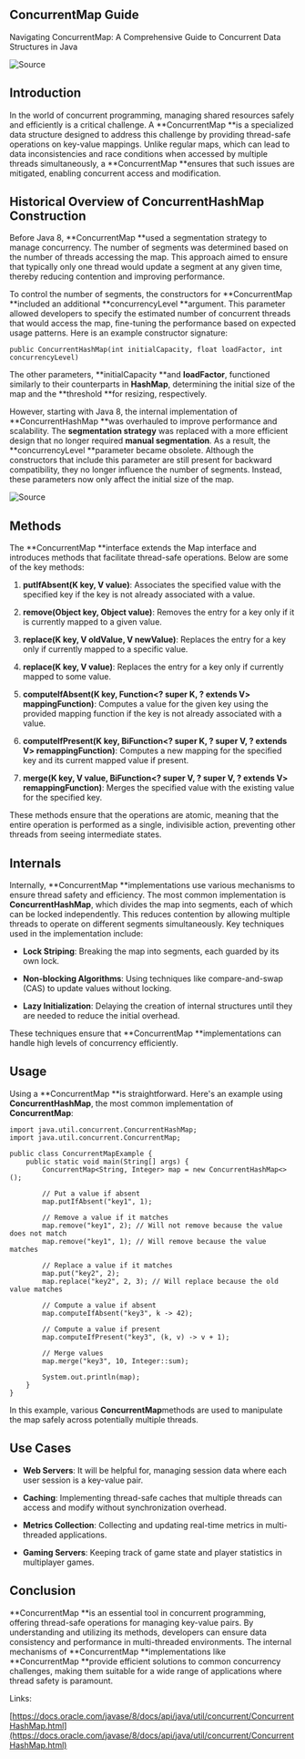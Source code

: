 
## ConcurrentMap Guide

Navigating ConcurrentMap: A Comprehensive Guide to Concurrent Data Structures in Java

![[Source](https://media.geeksforgeeks.org/wp-content/uploads/20200916182759/ConcurrentMapinJava.png)](https://cdn-images-1.medium.com/max/2000/0*8RArEzlUNBWkFHD5.png)

## Introduction

In the world of concurrent programming, managing shared resources safely and efficiently is a critical challenge. A **ConcurrentMap **is a specialized data structure designed to address this challenge by providing thread-safe operations on key-value mappings. Unlike regular maps, which can lead to data inconsistencies and race conditions when accessed by multiple threads simultaneously, a **ConcurrentMap **ensures that such issues are mitigated, enabling concurrent access and modification.

## Historical Overview of ConcurrentHashMap Construction

Before Java 8, **ConcurrentMap **used a segmentation strategy to manage concurrency. The number of segments was determined based on the number of threads accessing the map. This approach aimed to ensure that typically only one thread would update a segment at any given time, thereby reducing contention and improving performance.

To control the number of segments, the constructors for **ConcurrentMap **included an additional **concurrencyLevel **argument. This parameter allowed developers to specify the estimated number of concurrent threads that would access the map, fine-tuning the performance based on expected usage patterns. Here is an example constructor signature:

    public ConcurrentHashMap(int initialCapacity, float loadFactor, int concurrencyLevel)

The other parameters, **initialCapacity **and **loadFactor**, functioned similarly to their counterparts in **HashMap**, determining the initial size of the map and the **threshold **for resizing, respectively.

However, starting with Java 8, the internal implementation of **ConcurrentHashMap **was overhauled to improve performance and scalability. The **segmentation strategy** was replaced with a more efficient design that no longer required **manual segmentation**. As a result, the **concurrencyLevel **parameter became obsolete. Although the constructors that include this parameter are still present for backward compatibility, they no longer influence the number of segments. Instead, these parameters now only affect the initial size of the map.

![[Source](https://lh5.googleusercontent.com/RHzhZ1BT26RvvSgS9Dqx_N1-tPEqhEDwfTpQnvh1RistQvOYUK5RohHpsx0VBDKV3oPsyS4tdPulhbNF-lwrYzQDp4PXVjeTKuXjYhFPoJdK3sWcrrz-nfniscv3WRTv2bvlDZ4=w1200-h630-p-k-no-nu)](https://cdn-images-1.medium.com/max/2000/0*22FXqhzIUeDKPa0h)

## Methods

The **ConcurrentMap **interface extends the Map interface and introduces methods that facilitate thread-safe operations. Below are some of the key methods:

1. **putIfAbsent(K key, V value)**: Associates the specified value with the specified key if the key is not already associated with a value.

2. **remove(Object key, Object value)**: Removes the entry for a key only if it is currently mapped to a given value.

3. **replace(K key, V oldValue, V newValue)**: Replaces the entry for a key only if currently mapped to a specific value.

4. **replace(K key, V value)**: Replaces the entry for a key only if currently mapped to some value.

5. **computeIfAbsent(K key, Function<? super K, ? extends V> mappingFunction)**: Computes a value for the given key using the provided mapping function if the key is not already associated with a value.

6. **computeIfPresent(K key, BiFunction<? super K, ? super V, ? extends V> remappingFunction)**: Computes a new mapping for the specified key and its current mapped value if present.

7. **merge(K key, V value, BiFunction<? super V, ? super V, ? extends V> remappingFunction)**: Merges the specified value with the existing value for the specified key.

These methods ensure that the operations are atomic, meaning that the entire operation is performed as a single, indivisible action, preventing other threads from seeing intermediate states.

## Internals

Internally, **ConcurrentMap **implementations use various mechanisms to ensure thread safety and efficiency. The most common implementation is **ConcurrentHashMap**, which divides the map into segments, each of which can be locked independently. This reduces contention by allowing multiple threads to operate on different segments simultaneously. Key techniques used in the implementation include:

* **Lock Striping**: Breaking the map into segments, each guarded by its own lock.

* **Non-blocking Algorithms**: Using techniques like compare-and-swap (CAS) to update values without locking.

* **Lazy Initialization**: Delaying the creation of internal structures until they are needed to reduce the initial overhead.

These techniques ensure that **ConcurrentMap **implementations can handle high levels of concurrency efficiently.

## Usage

Using a **ConcurrentMap **is straightforward. Here's an example using **ConcurrentHashMap**, the most common implementation of **ConcurrentMap**:

    import java.util.concurrent.ConcurrentHashMap;
    import java.util.concurrent.ConcurrentMap;
    
    public class ConcurrentMapExample {
        public static void main(String[] args) {
            ConcurrentMap<String, Integer> map = new ConcurrentHashMap<>();
    
            // Put a value if absent
            map.putIfAbsent("key1", 1);
    
            // Remove a value if it matches
            map.remove("key1", 2); // Will not remove because the value does not match
            map.remove("key1", 1); // Will remove because the value matches
    
            // Replace a value if it matches
            map.put("key2", 2);
            map.replace("key2", 2, 3); // Will replace because the old value matches
    
            // Compute a value if absent
            map.computeIfAbsent("key3", k -> 42);
    
            // Compute a value if present
            map.computeIfPresent("key3", (k, v) -> v + 1);
    
            // Merge values
            map.merge("key3", 10, Integer::sum);
    
            System.out.println(map);
        }
    }

In this example, various **ConcurrentMap**methods are used to manipulate the map safely across potentially multiple threads.

## Use Cases

* **Web Servers**: It will be helpful for, managing session data where each user session is a key-value pair.

* **Caching**: Implementing thread-safe caches that multiple threads can access and modify without synchronization overhead.

* **Metrics Collection**: Collecting and updating real-time metrics in multi-threaded applications.

* **Gaming Servers**: Keeping track of game state and player statistics in multiplayer games.

## Conclusion

**ConcurrentMap **is an essential tool in concurrent programming, offering thread-safe operations for managing key-value pairs. By understanding and utilizing its methods, developers can ensure data consistency and performance in multi-threaded environments. The internal mechanisms of **ConcurrentMap **implementations like **ConcurrentMap **provide efficient solutions to common concurrency challenges, making them suitable for a wide range of applications where thread safety is paramount.

Links:

[https://docs.oracle.com/javase/8/docs/api/java/util/concurrent/ConcurrentHashMap.html](https://docs.oracle.com/javase/8/docs/api/java/util/concurrent/ConcurrentHashMap.html)
